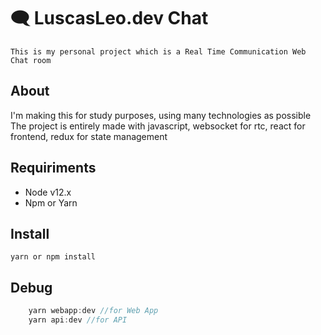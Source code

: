 # 🗨 LuscasLeo.dev Chat

    This is my personal project which is a Real Time Communication Web Chat room

## About

I'm making this for study purposes, using many technologies as possible
<br>
The project is entirely made with javascript, websocket for rtc, react for frontend, redux for state management

## Requiriments

- Node v12.x
- Npm or Yarn

## Install

`yarn or npm install`

## Debug

```javascript
    yarn webapp:dev //for Web App
    yarn api:dev //for API
```
